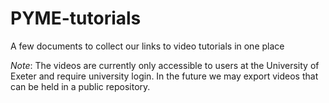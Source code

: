 # PYME-tutorials

A few documents to collect our links to video tutorials in one place

*Note*: The videos are currently only accessible to users at the University of Exeter and require university login. In the future we may export videos that can be held in a public repository.
